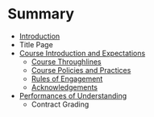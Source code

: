 # Summary

* [Introduction](README.md)
* Title Page
* [Course Introduction and Expectations](course_introduction_and_expectations.md)
   * [Course Throughlines](course_throughlines.md)
   * [Course Policies and Practices](course_policies_and_practices.md)
   * [Rules of Engagement](rules_of_engagement.md)
   * [Acknowledgements](acknowledgements.md)
* [Performances of Understanding](performances_of_understanding.md)
   * Contract Grading

